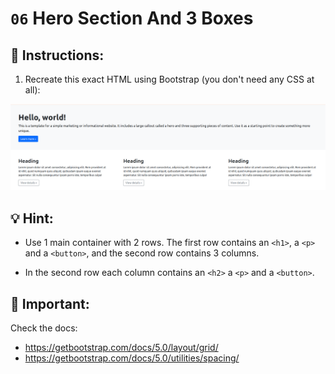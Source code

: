 # `06` Hero Section And 3 Boxes

## 📝 Instructions:

1. Recreate this exact HTML using Bootstrap (you don't need any CSS at all):

![Example Image](../.learn/assets/06-hero-section-and-three-boxes-result.png?raw=true)

## 💡 Hint:

- Use 1 main container with 2 rows. The first row contains an `<h1>`, a `<p>` and a `<button>`, and the second row contains 3 columns.

- In the second row each column contains an `<h2>` a `<p>` and a `<button>`.

## 🔎 Important:

Check the docs:

- https://getbootstrap.com/docs/5.0/layout/grid/
- https://getbootstrap.com/docs/5.0/utilities/spacing/
